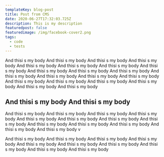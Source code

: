 ```yaml
---
templateKey: blog-post
title: Post from CMS
date: 2020-06-27T17:32:03.725Z
description: This is my description
featuredpost: false
featuredimage: /img/facebook-cover2.png
tags:
  - code
  - tests
---
```

And thisi s my body And thisi s my body And thisi s my body And thisi s my body And thisi s my body And thisi s my body And thisi s my body And thisi s my body And thisi s my body And thisi s my body And thisi s my body And thisi s my body And thisi s my body And thisi s my body And thisi s my body And thisi s my body And thisi s my body And thisi s my body And thisi s my body And thisi s my body And thisi s my body 

## And thisi s my body And thisi s my body 

And thisi s my body And thisi s my body And thisi s my body And thisi s my body And thisi s my body And thisi s my body And thisi s my body And thisi s my body And thisi s my body And thisi s my body And thisi s my body And thisi s my body And thisi s my body v

And thisi s my body And thisi s my body And thisi s my body And thisi s my body And thisi s my body And thisi s my body And thisi s my body And thisi s my body And thisi s my body And thisi s my body